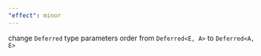 ```yaml
---
"effect": minor
---
```


change `Deferred` type parameters order from `Deferred<E, A>` to `Deferred<A, E>`
